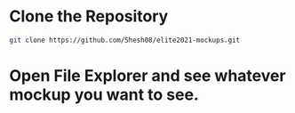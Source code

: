 # Clone the Repository

```bash
git clone https://github.com/Shesh08/elite2021-mockups.git
```

# Open File Explorer and see whatever mockup you want to see.
